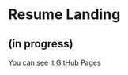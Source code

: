 # Resume Landing

## (in progress)

You can see it [GitHub Pages](git@github.com:FunckingCat/resume_landing.git)